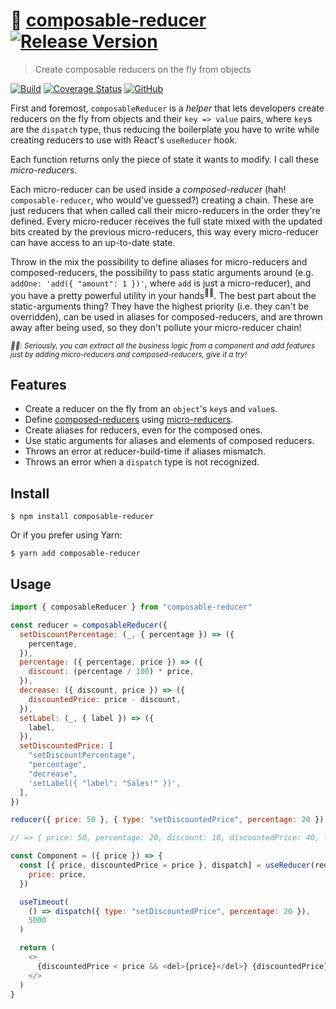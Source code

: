 # 🧱 [composable-reducer](https://github.com/macarie/composable-reducer) [![Release Version](https://img.shields.io/npm/v/composable-reducer.svg?label=&color=0080FF)](https://www.npmjs.com/package/composable-reducer)

> Create composable reducers on the fly from objects

[![Build](https://github.com/macarie/composable-reducer/workflows/test/badge.svg)](https://github.com/macarie/composable-reducer/actions?query=workflow%3Atest) [![Coverage Status](https://codecov.io/gh/macarie/composable-reducer/branch/next/graph/badge.svg)](https://codecov.io/gh/macarie/composable-reducer) [![GitHub](https://img.shields.io/github/license/macarie/composable-reducer?color=42cdad)](https://github.com/macarie/composable-reducer/blob/master/license)

First and foremost, `composableReducer` is a _helper_ that lets developers create reducers on the fly from objects and their `key => value` pairs, where `key`s are the `dispatch` type, thus reducing the boilerplate you have to write while creating reducers to use with React's `useReducer` hook.

<a name="micro-reducers"></a>Each function returns only the piece of state it wants to modify. I call these _micro-reducers_.

<a name="composed-reducers"></a>Each micro-reducer can be used inside a _composed-reducer_ (hah! `composable-reducer`, who would've guessed?) creating a chain. These are just reducers that when called call their micro-reducers in the order they're defined. Every micro-reducer receives the full state mixed with the updated bits created by the previous micro-reducers, this way every micro-reducer can have access to an up-to-date state.

Throw in the mix the possibility to define aliases for micro-reducers and composed-reducers, the possibility to pass static arguments around (e.g. `addOne: 'add({ "amount": 1 })'`, where `add` is just a micro-reducer), and you have a pretty powerful utility in your hands<sup>☝🏼</sup>. The best part about the static-arguments thing? They have the highest priority (i.e. they can't be overridden), can be used in aliases for composed-reducers, and are thrown away after being used, so they don't pollute your micro-reducer chain!

<small>_☝🏼: Seriously, you can extract all the business logic from a component and add features just by adding micro-reducers and composed-reducers, give it a try!_</small>

## Features

- Create a reducer on the fly from an `object`'s `key`s and `value`s.
- Define [composed-reducers](#user-content-composed-reducers) using [micro-reducers](#user-content-micro-reducers).
- Create aliases for reducers, even for the composed ones.
- Use static arguments for aliases and elements of composed reducers.
- Throws an error at reducer-build-time if aliases mismatch.
- Throws an error when a `dispatch` type is not recognized.

## Install

```console
$ npm install composable-reducer
```

Or if you prefer using Yarn:

```console
$ yarn add composable-reducer
```

## Usage

```javascript
import { composableReducer } from "composable-reducer"

const reducer = composableReducer({
  setDiscountPercentage: (_, { percentage }) => ({
    percentage,
  }),
  percentage: ({ percentage, price }) => ({
    discount: (percentage / 100) * price,
  }),
  decrease: ({ discount, price }) => ({
    discountedPrice: price - discount,
  }),
  setLabel: (_, { label }) => ({
    label,
  }),
  setDiscountedPrice: [
    "setDiscountPercentage",
    "percentage",
    "decrease",
    'setLabel({ "label": "Sales!" })',
  ],
})

reducer({ price: 50 }, { type: "setDiscountedPrice", percentage: 20 })

// => { price: 50, percentage: 20, discount: 10, discountedPrice: 40, label: 'Sales!' }

const Component = ({ price }) => {
  const [{ price, discountedPrice = price }, dispatch] = useReducer(reducer, {
    price: price,
  })

  useTimeout(
    () => dispatch({ type: "setDiscountedPrice", percentage: 20 }),
    5000
  )

  return (
    <>
      {discountedPrice < price && <del>{price}</del>} {discountedPrice}
    </>
  )
}
```
